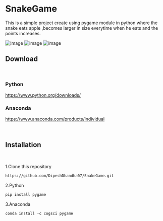 # SnakeGame
This is a simple project create using pygame module in python where the snake eats apple ,becomes larger in size everytime when he eats and the points increases.
<br>

![image](https://github.com/DipeshDhandha07/SnakeGame/assets/55910147/a6f1195f-97a3-4fde-91b2-7f7d518ccfbf)
![image](https://github.com/DipeshDhandha07/SnakeGame/assets/55910147/6851236c-da32-4eea-95ce-3e68db178262)
![image](https://github.com/DipeshDhandha07/SnakeGame/assets/55910147/a3b9e529-0f32-4b29-bc86-3f9943740ea9)


## Download
<br>

### Python

https://www.python.org/downloads/
<br>

### Anaconda

https://www.anaconda.com/products/individual

<br>

## Installation

<br>

1.Clone this repository

```html
https://github.com/DipeshDhandha07/SnakeGame.git
```

2.Python

```html
pip install pygame
````

3.Anaconda

````html
conda install -c cogsci pygame 
````
